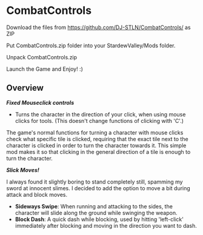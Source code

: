 # CombatControls
Download the files from https://github.com/DJ-STLN/CombatControls/ as ZIP

Put CombatControls.zip folder into your StardewValley/Mods folder.

Unpack CombatControls.zip

Launch the Game and Enjoy! :)

## Overview


***Fixed Mouseclick controls***

 - Turns the character in the direction of your click, when using mouse clicks for tools.
 (This doesn't change functions of clicking with 'C'.)
 
The game's normal functions for turning a character with mouse clicks check what specific tile is clicked,
requiring that the exact tile next to the character is clicked in order to turn the character towards it.
This simple mod makes it so that clicking in the general direction of a tile is enough to turn the character.

***Slick Moves!***

I always found it slightly boring to stand completely still, spamming my sword at innocent slimes.
I decided to add the option to move a bit during attack and block moves.

  - **Sideways Swipe**: When running and attacking to the sides, the character will slide along the ground while swinging the weapon.
  - **Block Dash**: A quick dash while blocking, used by hitting 'left-click' immediately after blocking and moving in the direction you want to dash.
